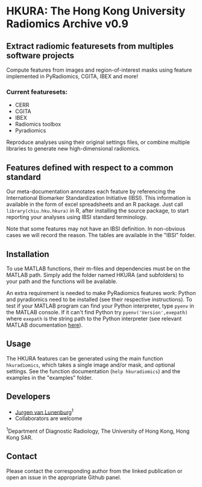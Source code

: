 # HKURA: The Hong Kong University Radiomics Archive v0.9

## Extract radiomic featuresets from multiples software projects
Compute features from images and region-of-interest masks using feature implemented in PyRadiomics, CGITA, IBEX and more!

### Current featuresets:
- CERR
- CGITA
- IBEX
- Radiomics toolbox
- Pyradiomics

Reproduce analyses using their original settings files, or combine multiple libraries to generate new high-dimensional radiomics.

## Features defined with respect to a common standard
Our meta-documentation annotates each feature by referencing the International Biomarker Standardization Initiative (IBSI). This information is available in the form of excel spreadsheets and an R package. Just call `library(chiu.hku.hkura)` in R, after installing the source package, to start reporting your analyses using IBSI standard terminology. 

Note that some features may not have an IBSI definition. In non-obvious cases we will record the reason. The tables are available in the "IBSI" folder.

## Installation
To use MATLAB functions, their m-files and dependencies must be on the MATLAB path. Simply add the folder named HKURA (and subfolders) to your path and the functions will be available.

An extra requirement is needed to make PyRadiomics features work: Python and pyradiomics need to be installed (see their respective instructions). 
To test if your MATLAB program can find your Python interpreter, type `pyenv` in the MATLAB console. 
If it can't find Python try `pyenv('Version',exepath)` where `exepath` is the string path to the Python interpreter (see relevant MATLAB documentation [here](https://www.mathworks.com/help/matlab/matlab_external/install-supported-python-implementation.html)). 
 

## Usage
The HKURA features can be generated using the main function `hkuradiomics`, which takes a single image and/or mask, and optional settings. See the function documentation (`help hkuradiomics`) and the examples in the "examples" folder.

## Developers
- [Jurgen van Lunenburg](https://github.com/jvanlunenburg)<sup>1</sup>
- Collaborators are welcome

<sup>1</sup>Department of Diagnostic Radiology, The University of Hong Kong, Hong Kong SAR.

## Contact
Please contact the corresponding author from the linked publication or open an issue in the appropriate Github panel.

